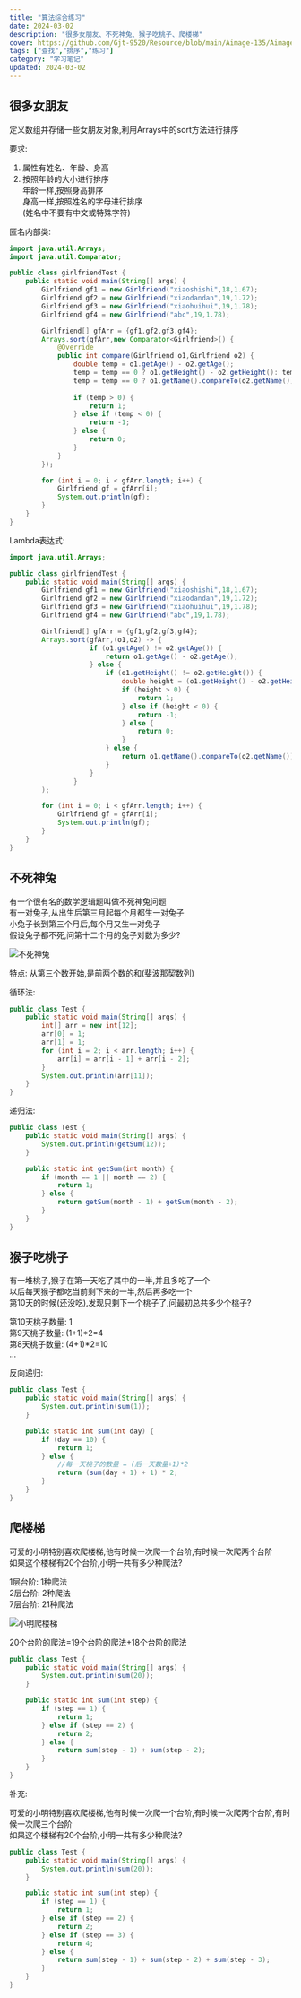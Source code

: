 ```yaml
---
title: "算法综合练习"
date: 2024-03-02
description: "很多女朋友、不死神兔、猴子吃桃子、爬楼梯"
cover: https://github.com/Gjt-9520/Resource/blob/main/Aimage-135/Aimage52.jpg?raw=true
tags: ["查找","排序","练习"]
category: "学习笔记"
updated: 2024-03-02
---
```


## 很多女朋友

定义数组并存储一些女朋友对象,利用Arrays中的sort方法进行排序

要求: 
1. 属性有姓名、年龄、身高
2. 按照年龄的大小进行排序          
年龄一样,按照身高排序              
身高一样,按照姓名的字母进行排序              
(姓名中不要有中文或特殊字符)

匿名内部类: 

```java
import java.util.Arrays;
import java.util.Comparator;

public class girlfriendTest {
    public static void main(String[] args) {
        Girlfriend gf1 = new Girlfriend("xiaoshishi",18,1.67);
        Girlfriend gf2 = new Girlfriend("xiaodandan",19,1.72);
        Girlfriend gf3 = new Girlfriend("xiaohuihui",19,1.78);
        Girlfriend gf4 = new Girlfriend("abc",19,1.78);

        Girlfriend[] gfArr = {gf1,gf2,gf3,gf4};
        Arrays.sort(gfArr,new Comparator<Girlfriend>() {
            @Override
            public int compare(Girlfriend o1,Girlfriend o2) {
                double temp = o1.getAge() - o2.getAge();
                temp = temp == 0 ? o1.getHeight() - o2.getHeight(): temp;
                temp = temp == 0 ? o1.getName().compareTo(o2.getName()): temp;
                
                if (temp > 0) {
                    return 1;
                } else if (temp < 0) {
                    return -1;
                } else {
                    return 0;
                }
            }
        });

        for (int i = 0; i < gfArr.length; i++) {
            Girlfriend gf = gfArr[i];
            System.out.println(gf);
        }
    }
}
```

Lambda表达式: 

```java
import java.util.Arrays;

public class girlfriendTest {
    public static void main(String[] args) {
        Girlfriend gf1 = new Girlfriend("xiaoshishi",18,1.67);
        Girlfriend gf2 = new Girlfriend("xiaodandan",19,1.72);
        Girlfriend gf3 = new Girlfriend("xiaohuihui",19,1.78);
        Girlfriend gf4 = new Girlfriend("abc",19,1.78);

        Girlfriend[] gfArr = {gf1,gf2,gf3,gf4};
        Arrays.sort(gfArr,(o1,o2) -> {
                    if (o1.getAge() != o2.getAge()) {
                        return o1.getAge() - o2.getAge();
                    } else {
                        if (o1.getHeight() != o2.getHeight()) {
                            double height = (o1.getHeight() - o2.getHeight());
                            if (height > 0) {
                                return 1;
                            } else if (height < 0) {
                                return -1;
                            } else {
                                return 0;
                            }
                        } else {
                            return o1.getName().compareTo(o2.getName());
                        }
                    }
                }
        );

        for (int i = 0; i < gfArr.length; i++) {
            Girlfriend gf = gfArr[i];
            System.out.println(gf);
        }
    }
}
```

## 不死神兔

有一个很有名的数学逻辑题叫做不死神兔问题             
有一对兔子,从出生后第三月起每个月都生一对兔子         
小兔子长到第三个月后,每个月又生一对兔子             
假设兔子都不死,问第十二个月的兔子对数为多少?          

![不死神兔](../images/不死神兔.png)

特点: 从第三个数开始,是前两个数的和(斐波那契数列)

循环法: 

```java
public class Test {
    public static void main(String[] args) {
        int[] arr = new int[12];
        arr[0] = 1;
        arr[1] = 1;
        for (int i = 2; i < arr.length; i++) {
            arr[i] = arr[i - 1] + arr[i - 2];
        }
        System.out.println(arr[11]);
    }
}
```

递归法: 

```java
public class Test {
    public static void main(String[] args) {
        System.out.println(getSum(12));
    }

    public static int getSum(int month) {
        if (month == 1 || month == 2) {
            return 1;
        } else {
            return getSum(month - 1) + getSum(month - 2);
        }
    }
}
```

## 猴子吃桃子

有一堆桃子,猴子在第一天吃了其中的一半,并且多吃了一个          
以后每天猴子都吃当前剩下来的一半,然后再多吃一个                 
第10天的时候(还没吃),发现只剩下一个桃子了,问最初总共多少个桃子?

第10天桃子数量: 1                      
第9天桃子数量: (1+1)*2=4                
第8天桃子数量: (4+1)*2=10               
...

反向递归: 

```java
public class Test {
    public static void main(String[] args) {
        System.out.println(sum(1));
    }

    public static int sum(int day) {
        if (day == 10) {
            return 1;
        } else {
            //每一天桃子的数量 = (后一天数量+1)*2
            return (sum(day + 1) + 1) * 2;
        }
    }
}
```

## 爬楼梯

可爱的小明特别喜欢爬楼梯,他有时候一次爬一个台阶,有时候一次爬两个台阶           
如果这个楼梯有20个台阶,小明一共有多少种爬法?

1层台阶: 1种爬法             
2层台阶: 2种爬法                    
7层台阶: 21种爬法

![小明爬楼梯](../images/小明爬楼梯.png)

20个台阶的爬法=19个台阶的爬法+18个台阶的爬法

```java
public class Test {
    public static void main(String[] args) {
        System.out.println(sum(20));
    }

    public static int sum(int step) {
        if (step == 1) {
            return 1;
        } else if (step == 2) {
            return 2;
        } else {
            return sum(step - 1) + sum(step - 2);
        }
    }
}
```

补充: 

可爱的小明特别喜欢爬楼梯,他有时候一次爬一个台阶,有时候一次爬两个台阶,有时候一次爬三个台阶                           
如果这个楼梯有20个台阶,小明一共有多少种爬法?

```java
public class Test {
    public static void main(String[] args) {
        System.out.println(sum(20));
    }

    public static int sum(int step) {
        if (step == 1) {
            return 1;
        } else if (step == 2) {
            return 2;
        } else if (step == 3) {
            return 4;
        } else {
            return sum(step - 1) + sum(step - 2) + sum(step - 3);
        }
    }
}
```